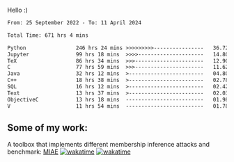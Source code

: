 Hello :)


<!--START_SECTION:waka-->

```txt
From: 25 September 2022 - To: 11 April 2024

Total Time: 671 hrs 4 mins

Python                246 hrs 24 mins >>>>>>>>>----------------   36.72 %
Jupyter               99 hrs 18 mins  >>>>---------------------   14.80 %
TeX                   86 hrs 34 mins  >>>----------------------   12.90 %
C                     77 hrs 59 mins  >>>----------------------   11.62 %
Java                  32 hrs 12 mins  >------------------------   04.80 %
C++                   18 hrs 38 mins  >------------------------   02.78 %
SQL                   16 hrs 12 mins  >------------------------   02.42 %
Text                  13 hrs 37 mins  >------------------------   02.03 %
ObjectiveC            13 hrs 18 mins  -------------------------   01.98 %
V                     11 hrs 54 mins  -------------------------   01.78 %
```

<!--END_SECTION:waka-->

## Some of my work: 

A toolbox that implements different membership inference attacks and benchmark: [MIAE](https://github.com/RPI-DSPlab) [![wakatime](https://wakatime.com/badge/user/18ac89f5-baf8-49e6-a5ee-d9272435ce3a/project/3e6541fd-578f-4d9d-9080-f2a42b2d10e1.svg)](https://wakatime.com/badge/user/18ac89f5-baf8-49e6-a5ee-d9272435ce3a/project/3e6541fd-578f-4d9d-9080-f2a42b2d10e1) [![wakatime](https://wakatime.com/badge/user/18ac89f5-baf8-49e6-a5ee-d9272435ce3a/project/5d5826e9-c6d6-4d86-8b00-0d1608c5f167.svg)](https://wakatime.com/badge/user/18ac89f5-baf8-49e6-a5ee-d9272435ce3a/project/5d5826e9-c6d6-4d86-8b00-0d1608c5f167)
